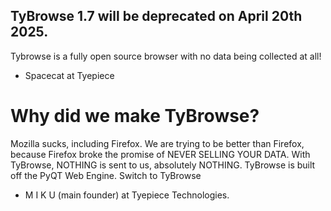 ## TyBrowse 1.7 will be deprecated on April 20th 2025.

Tybrowse is a fully open source browser with no data being collected at all!

- Spacecat at Tyepiece

# Why did we make TyBrowse?
Mozilla sucks, including Firefox. We are trying to be better than Firefox, because Firefox broke the promise of NEVER SELLING YOUR DATA.
With TyBrowse, NOTHING is sent to us, absolutely NOTHING.
TyBrowse is built off the PyQT Web Engine.
Switch to TyBrowse

- M I K U (main founder) at Tyepiece Technologies.
